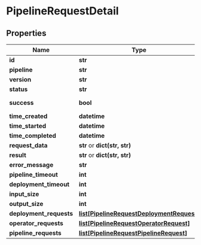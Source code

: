 # PipelineRequestDetail

## Properties
Name | Type | Notes
------------ | ------------- | -------------
**id** | **str** |
**pipeline** | **str** | [optional]
**version** | **str** |
**status** | **str** |
**success** | **bool** | [optional] [deprecated]
**time_created** | **datetime** |
**time_started** | **datetime** | [optional]
**time_completed** | **datetime** | [optional]
**request_data** | **str** or **dict(str, str)** | [optional]
**result** | **str** or **dict(str, str)** | [optional]
**error_message** | **str** | [optional]
**pipeline_timeout** | **int** | [optional]
**deployment_timeout** | **int** | [optional]
**input_size** | **int** | [optional]
**output_size** | **int** | [optional]
**deployment_requests** | [**list[PipelineRequestDeploymentRequest]**](PipelineRequestDeploymentRequest.md) |
**operator_requests** | [**list[PipelineRequestOperatorRequest]**](PipelineRequestOperatorRequest.md) |
**pipeline_requests** | [**list[PipelineRequestPipelineRequest]**](PipelineRequestPipelineRequest.md) |


